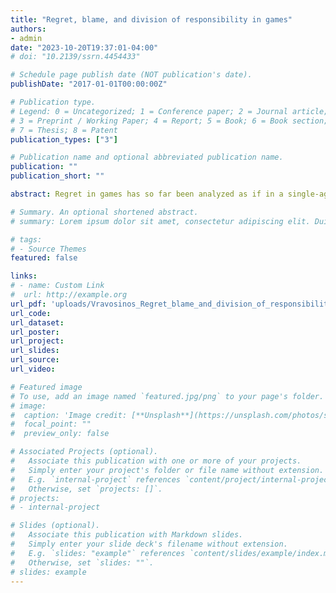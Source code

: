 ```yaml
---
title: "Regret, blame, and division of responsibility in games"
authors:
- admin
date: "2023-10-20T19:37:01-04:00"
# doi: "10.2139/ssrn.4454433"

# Schedule page publish date (NOT publication's date).
publishDate: "2017-01-01T00:00:00Z"

# Publication type.
# Legend: 0 = Uncategorized; 1 = Conference paper; 2 = Journal article;
# 3 = Preprint / Working Paper; 4 = Report; 5 = Book; 6 = Book section;
# 7 = Thesis; 8 = Patent
publication_types: ["3"]

# Publication name and optional abbreviated publication name.
publication: ""
publication_short: ""

abstract: Regret in games has so far been analyzed as if in a single-agent context with the other players' actions treated as the state of the world. I instead propose the strategic regret approach, which accounts for the division of responsibility in games. It postulates that player i's regret (for not playing a best-response) is mitigated through blame put on player j for not playing (when available) a Pareto-improving (compared to j's actual action) best-response to player i's action. I show that strategic regret brings theoretical predictions closer to existing experimental results. Last, I provide direct experimental evidence that (i) blame mitigates regret and (ii) feelings of regret and blame elicited in certain games predict behavior in vastly different games, consistent with theoretical predictions.

# Summary. An optional shortened abstract.
# summary: Lorem ipsum dolor sit amet, consectetur adipiscing elit. Duis posuere tellus ac convallis placerat. Proin tincidunt magna sed ex sollicitudin condimentum.

# tags:
# - Source Themes
featured: false

links:
# - name: Custom Link
#  url: http://example.org
url_pdf: 'uploads/Vravosinos_Regret_blame_and_division_of_responsibility_in_games.pdf'
url_code: 
url_dataset: 
url_poster: 
url_project: 
url_slides: 
url_source: 
url_video: 

# Featured image
# To use, add an image named `featured.jpg/png` to your page's folder. 
# image:
#  caption: 'Image credit: [**Unsplash**](https://unsplash.com/photos/s9CC2SKySJM)'
#  focal_point: ""
#  preview_only: false

# Associated Projects (optional).
#   Associate this publication with one or more of your projects.
#   Simply enter your project's folder or file name without extension.
#   E.g. `internal-project` references `content/project/internal-project/index.md`.
#   Otherwise, set `projects: []`.
# projects:
# - internal-project

# Slides (optional).
#   Associate this publication with Markdown slides.
#   Simply enter your slide deck's filename without extension.
#   E.g. `slides: "example"` references `content/slides/example/index.md`.
#   Otherwise, set `slides: ""`.
# slides: example
---
```


